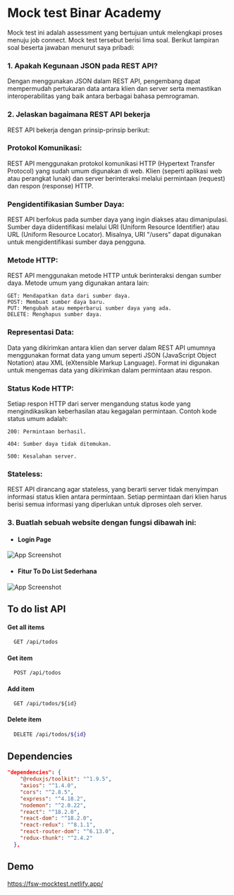 
# Mock test Binar Academy

Mock test ini adalah assessment yang bertujuan untuk melengkapi proses menuju job connect. Mock test tersebut berisi lima soal. Berikut lampiran soal beserta jawaban menurut saya pribadi:

### 1. Apakah Kegunaan JSON pada REST API?
Dengan menggunakan JSON dalam REST API, pengembang dapat mempermudah pertukaran data antara klien dan server serta memastikan interoperabilitas yang baik antara berbagai bahasa pemrograman.

### 2. Jelaskan bagaimana REST API bekerja
REST API bekerja dengan prinsip-prinsip berikut:

### Protokol Komunikasi: 
REST API menggunakan protokol komunikasi HTTP (Hypertext Transfer Protocol) yang sudah umum digunakan di web. Klien (seperti aplikasi web atau perangkat lunak) dan server berinteraksi melalui permintaan (request) dan respon (response) HTTP.

### Pengidentifikasian Sumber Daya: 
REST API berfokus pada sumber daya yang ingin diakses atau dimanipulasi. Sumber daya diidentifikasi melalui URI (Uniform Resource Identifier) atau URL (Uniform Resource Locator). Misalnya, URI "/users" dapat digunakan untuk mengidentifikasi sumber daya pengguna.

### Metode HTTP: 
REST API menggunakan metode HTTP untuk berinteraksi dengan sumber daya. Metode umum yang digunakan antara lain:

```
GET: Mendapatkan data dari sumber daya.
POST: Membuat sumber daya baru.
PUT: Mengubah atau memperbarui sumber daya yang ada.
DELETE: Menghapus sumber daya.
```

### Representasi Data: 
Data yang dikirimkan antara klien dan server dalam REST API umumnya menggunakan format data yang umum seperti JSON (JavaScript Object Notation) atau XML (eXtensible Markup Language). Format ini digunakan untuk mengemas data yang dikirimkan dalam permintaan atau respon.

### Status Kode HTTP: 
Setiap respon HTTP dari server mengandung status kode yang mengindikasikan keberhasilan atau kegagalan permintaan. Contoh kode status umum adalah:

```
200: Permintaan berhasil.

404: Sumber daya tidak ditemukan.

500: Kesalahan server.
```

### Stateless: 
REST API dirancang agar stateless, yang berarti server tidak menyimpan informasi status klien antara permintaan. Setiap permintaan dari klien harus berisi semua informasi yang diperlukan untuk diproses oleh server.

### 3. Buatlah sebuah website dengan fungsi dibawah ini:






- #### Login Page 

![App Screenshot](https://i.ibb.co/2tG593y/Cuplikan-layar-dari-2023-06-22-22-09-27.png)


- #### Fitur To Do List Sederhana

![App Screenshot](https://i.ibb.co/0rnL5Bs/Cuplikan-layar-dari-2023-06-22-22-16-16.png)


## To do list API

#### Get all items

```bash
  GET /api/todos
```


#### Get item

```bash
  POST /api/todos
```

#### Add item

```http
  GET /api/todos/${id}
```


#### Delete item

```bash
  DELETE /api/todos/${id}
```


## Dependencies

```json
"dependencies": {
    "@reduxjs/toolkit": "^1.9.5",
    "axios": "^1.4.0",
    "cors": "^2.8.5",
    "express": "^4.18.2",
    "nodemon": "^2.0.22",
    "react": "^18.2.0",
    "react-dom": "^18.2.0",
    "react-redux": "^8.1.1",
    "react-router-dom": "^6.13.0",
    "redux-thunk": "^2.4.2"
  },
```

## Demo

https://fsw-mocktest.netlify.app/

